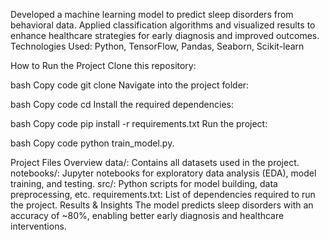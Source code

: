 Developed a machine learning model to predict sleep disorders from behavioral data. Applied classification algorithms and visualized results to enhance healthcare strategies for early diagnosis and improved outcomes.
Technologies Used: Python, TensorFlow, Pandas, Seaborn, Scikit-learn

How to Run the Project
Clone this repository:

bash
Copy code
git clone <repository-url>
Navigate into the project folder:

bash
Copy code
cd <project-folder>
Install the required dependencies:

bash
Copy code
pip install -r requirements.txt
Run the project:

bash
Copy code
python train_model.py.

Project Files Overview
data/: Contains all datasets used in the project.
notebooks/: Jupyter notebooks for exploratory data analysis (EDA), model training, and testing.
src/: Python scripts for model building, data preprocessing, etc.
requirements.txt: List of dependencies required to run the project.
Results & Insights
The model predicts sleep disorders with an accuracy of ~80%, enabling better early diagnosis and healthcare interventions.
